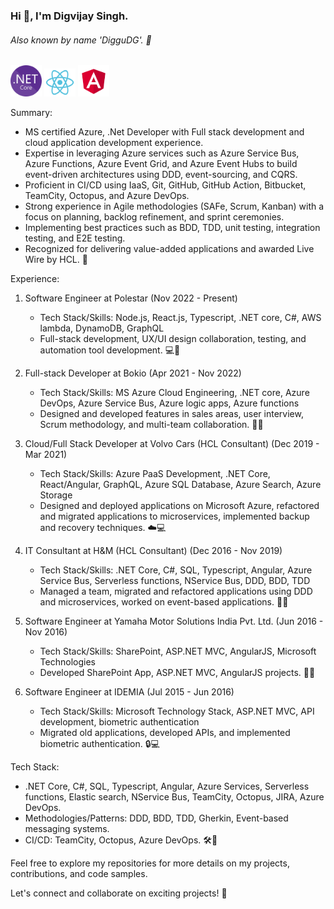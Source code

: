 ### Hi 👋, I'm Digvijay Singh.
###### Also known by name 'DigguDG'. 👋

 <img src="./NET_Core_Logo.svg" width=50> <img src="./react.svg" width=50> <img src="./angular.svg" width=50>

Summary:
- MS certified Azure, .Net Developer with Full stack development and cloud application development experience.
- Expertise in leveraging Azure services such as Azure Service Bus, Azure Functions, Azure Event Grid, and Azure Event Hubs to build event-driven architectures using DDD, event-sourcing, and CQRS.
- Proficient in CI/CD using IaaS, Git, GitHub, GitHub Action, Bitbucket, TeamCity, Octopus, and Azure DevOps.
- Strong experience in Agile methodologies (SAFe, Scrum, Kanban) with a focus on planning, backlog refinement, and sprint ceremonies.
- Implementing best practices such as BDD, TDD, unit testing, integration testing, and E2E testing.
- Recognized for delivering value-added applications and awarded Live Wire by HCL. 🚀

Experience:

1. Software Engineer at Polestar (Nov 2022 - Present)
   - Tech Stack/Skills: Node.js, React.js, Typescript, .NET core, C#, AWS lambda, DynamoDB, GraphQL
   - Full-stack development, UX/UI design collaboration, testing, and automation tool development. 💻🚀

2. Full-stack Developer at Bokio (Apr 2021 - Nov 2022)
   - Tech Stack/Skills: MS Azure Cloud Engineering, .NET core, Azure DevOps, Azure Service Bus, Azure logic apps, Azure functions
   - Designed and developed features in sales areas, user interview, Scrum methodology, and multi-team collaboration. 💼🤝

3. Cloud/Full Stack Developer at Volvo Cars (HCL Consultant) (Dec 2019 - Mar 2021)
   - Tech Stack/Skills: Azure PaaS Development, .NET Core, React/Angular, GraphQL, Azure SQL Database, Azure Search, Azure Storage
   - Designed and deployed applications on Microsoft Azure, refactored and migrated applications to microservices, implemented backup and recovery techniques. ☁️💻

4. IT Consultant at H&M (HCL Consultant) (Dec 2016 - Nov 2019)
   - Tech Stack/Skills: .NET Core, C#, SQL, Typescript, Angular, Azure Service Bus, Serverless functions, NService Bus, DDD, BDD, TDD
   - Managed a team, migrated and refactored applications using DDD and microservices, worked on event-based applications. 💼🌐

5. Software Engineer at Yamaha Motor Solutions India Pvt. Ltd. (Jun 2016 - Nov 2016)
   - Tech Stack/Skills: SharePoint, ASP.NET MVC, AngularJS, Microsoft Technologies
   - Developed SharePoint App, ASP.NET MVC, AngularJS projects. 🚀🌐

6. Software Engineer at IDEMIA (Jul 2015 - Jun 2016)
   - Tech Stack/Skills: Microsoft Technology Stack, ASP.NET MVC, API development, biometric authentication
   - Migrated old applications, developed APIs, and implemented biometric authentication. 🔒💻

Tech Stack:
- .NET Core, C#, SQL, Typescript, Angular, Azure Services, Serverless functions, Elastic search, NService Bus, TeamCity, Octopus, JIRA, Azure DevOps.
- Methodologies/Patterns: DDD, BDD, TDD, Gherkin, Event-based messaging systems.
- CI/CD: TeamCity, Octopus, Azure DevOps. 🛠️🔧

Feel free to explore my repositories for more details on my projects, contributions, and code samples.

Let's connect and collaborate on exciting projects! 🤝
 

